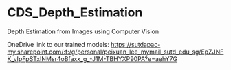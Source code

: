 # CDS_Depth_Estimation
Depth Estimation from Images using Computer Vision

OneDrive link to our trained models: https://sutdapac-my.sharepoint.com/:f:/g/personal/peixuan_lee_mymail_sutd_edu_sg/EpZJNFK_vIpFpSTxINMsr4oBfaxx_g_-J1M-TBHYXP90PA?e=aehY7G
